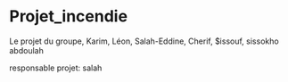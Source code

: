 # Projet_incendie
Le projet du groupe, Karim, Léon, Salah-Eddine, Cherif, $issouf, sissokho abdoulah

responsable projet: salah
